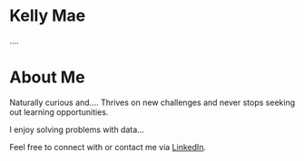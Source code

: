 # Kelly Mae

....

# About Me
Naturally curious and.... Thrives on new challenges and never stops seeking out learning opportunities.

I enjoy solving problems with data...

Feel free to connect with or contact me via [LinkedIn](https://www.linkedin.com/in/antonettekelly/).
